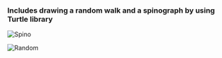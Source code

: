 ### Includes drawing a random walk and a spinograph by using Turtle library

![Spino](https://raw.githubusercontent.com/onursercanyilmaz/PythonLogs/master/RandomWalk_Spinograph/spinograph.png)

![Random](https://raw.githubusercontent.com/onursercanyilmaz/PythonLogs/master/RandomWalk_Spinograph/random_color.png)
